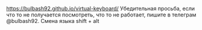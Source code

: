 https://bulbash92.github.io/virtual-keyboard/
Убедительная просьба, если что то не получается посмотреть, что то не работает, пишите в телеграм @bulbash92.
Смена языка shift + alt
